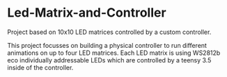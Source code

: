 # Led-Matrix-and-Controller
Project based on 10x10 LED matrices controlled by a custom controller.

This project focusses on building a physical controller to run different animations on up to four LED matrices. Each LED matrix is using WS2812b eco individually addressable LEDs which are controlled by a teensy 3.5 inside of the controller.

